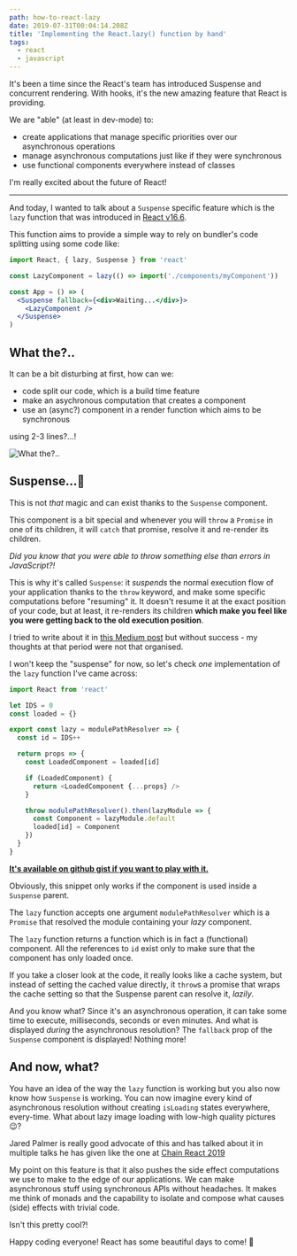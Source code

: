 ```yaml
---
path: how-to-react-lazy
date: 2019-07-31T00:04:14.208Z
title: 'Implementing the React.lazy() function by hand'
tags:
  - react
  - javascript
---
```


It's been a time since the React's team has introduced Suspense and concurrent rendering. With hooks, it's the new amazing feature that React is providing.

We are "able" (at least in dev-mode) to:

- create applications that manage specific priorities over our asynchronous operations
- manage asynchronous computations just like if they were synchronous
- use functional components everywhere instead of classes

I'm really excited about the future of React!

---

And today, I wanted to talk about a `Suspense` specific feature which is the `lazy` function that was introduced in [React v16.6](https://reactjs.org/blog/2018/10/23/react-v-16-6.html).

This function aims to provide a simple way to rely on bundler's code splitting using some code like:

```jsx
import React, { lazy, Suspense } from 'react'

const LazyComponent = lazy(() => import('./components/myComponent'))

const App = () => (
  <Suspense fallback={<div>Waiting...</div>}>
    <LazyComponent />
  </Suspense>
)
```

## What the?..

It can be a bit disturbing at first, how can we:

- code split our code, which is a build time feature
- make an asychronous computation that creates a component
- use an (async?) component in a render function which aims to be synchronous

using 2-3 lines?...!

![What the?..](https://media.giphy.com/media/pPhyAv5t9V8djyRFJH/giphy.gif)

## Suspense...🤯

This is not _that_ magic and can exist thanks to the `Suspense` component.

This component is a bit special and whenever you will `throw` a `Promise` in one of its children, it will `catch` that promise, resolve it and re-render its children.

_Did you know that you were able to throw something else than errors in JavaScript?!_

This is why it's called `Suspense`: it _suspends_ the normal execution flow of your application thanks to the `throw` keyword, and make some specific computations before "resuming" it. It doesn't resume it at the exact position of your code, but at least, it re-renders its children **which make you feel like you were getting back to the old execution position**.

I tried to write about it in [this Medium post](https://medium.com/free-code-camp/react-cache-time-slicing-and-fetching-with-a-synchronous-api-2a57dc9c2e6d) but without success - my thoughts at that period were not that organised.

I won't keep the "suspense" for now, so let's check _one_ implementation of the `lazy` function I've came across:

```js
import React from 'react'

let IDS = 0
const loaded = {}

export const lazy = modulePathResolver => {
  const id = IDS++

  return props => {
    const LoadedComponent = loaded[id]

    if (LoadedComponent) {
      return <LoadedComponent {...props} />
    }

    throw modulePathResolver().then(lazyModule => {
      const Component = lazyModule.default
      loaded[id] = Component
    })
  }
}
```

**[It's available on github gist if you want to play with it.](https://gist.github.com/mfrachet/a04cc57a500de85170e2ade4b9406305)**

Obviously, this snippet only works if the component is used inside a `Suspense` parent.

The `lazy` function accepts one argument `modulePathResolver` which is a `Promise` that resolved the module containing your _lazy_ component.

The `lazy` function returns a function which is in fact a (functional) component. All the references to `id` exist only to make sure that the component has only loaded once.

If you take a closer look at the code, it really looks like a cache system, but instead of setting the cached value directly, it `throw`s a promise that wraps the cache setting so that the Suspense parent can resolve it, _lazily_.

And you know what? Since it's an asynchronous operation, it can take some time to execute, milliseconds, seconds or even minutes. And what is displayed _during_ the asynchronous resolution? The `fallback` prop of the `Suspense` component is displayed! Nothing more!

## And now, what?

You have an idea of the way the `lazy` function is working but you also now know how `Suspense` is working. You can now imagine every kind of asynchronous resolution without creating `isLoading` states everywhere, every-time. What about lazy image loading with low-high quality pictures 😉?

Jared Palmer is really good advocate of this and has talked about it in multiple talks he has given like the one at [Chain React 2019](https://www.youtube.com/watch?v=u_0ZMiQZr0k)

My point on this feature is that it also pushes the side effect computations we use to make to the edge of our applications. We can make asynchronous stuff using synchronous APIs without headaches. It makes me think of monads and the capability to isolate and compose what causes (side) effects with trivial code.

Isn't this pretty cool?!

Happy coding everyone! React has some beautiful days to come! 🚀
